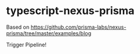 # typescript-nexus-prisma

Based on https://github.com/prisma-labs/nexus-prisma/tree/master/examples/blog

Trigger Pipeline!